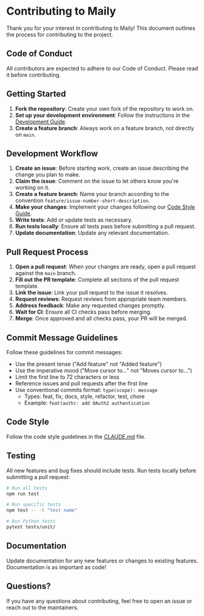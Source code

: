 # Contributing to Maily

Thank you for your interest in contributing to Maily! This document outlines the process for contributing to the project.

## Code of Conduct

All contributors are expected to adhere to our Code of Conduct. Please read it before contributing.

## Getting Started

1. **Fork the repository**: Create your own fork of the repository to work on.
2. **Set up your development environment**: Follow the instructions in the [Development Guide](../../docs/development/installation.md).
3. **Create a feature branch**: Always work on a feature branch, not directly on `main`.

## Development Workflow

1. **Create an issue**: Before starting work, create an issue describing the change you plan to make.
2. **Claim the issue**: Comment on the issue to let others know you're working on it.
3. **Create a feature branch**: Name your branch according to the convention `feature/issue-number-short-description`.
4. **Make your changes**: Implement your changes following our [Code Style Guide](../../CLAUDE.md).
5. **Write tests**: Add or update tests as necessary.
6. **Run tests locally**: Ensure all tests pass before submitting a pull request.
7. **Update documentation**: Update any relevant documentation.

## Pull Request Process

1. **Open a pull request**: When your changes are ready, open a pull request against the `main` branch.
2. **Fill out the PR template**: Complete all sections of the pull request template.
3. **Link the issue**: Link your pull request to the issue it resolves.
4. **Request reviews**: Request reviews from appropriate team members.
5. **Address feedback**: Make any requested changes promptly.
6. **Wait for CI**: Ensure all CI checks pass before merging.
7. **Merge**: Once approved and all checks pass, your PR will be merged.

## Commit Message Guidelines

Follow these guidelines for commit messages:

- Use the present tense ("Add feature" not "Added feature")
- Use the imperative mood ("Move cursor to..." not "Moves cursor to...")
- Limit the first line to 72 characters or less
- Reference issues and pull requests after the first line
- Use conventional commits format: `type(scope): message`
  - Types: feat, fix, docs, style, refactor, test, chore
  - Example: `feat(auth): add OAuth2 authentication`

## Code Style

Follow the code style guidelines in the [CLAUDE.md](../../CLAUDE.md) file.

## Testing

All new features and bug fixes should include tests. Run tests locally before submitting a pull request:

```bash
# Run all tests
npm run test

# Run specific tests
npm test -- -t "test name"

# Run Python tests
pytest tests/unit/
```

## Documentation

Update documentation for any new features or changes to existing features. Documentation is as important as code!

## Questions?

If you have any questions about contributing, feel free to open an issue or reach out to the maintainers.